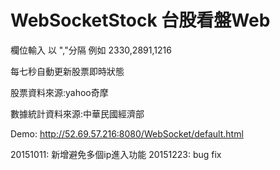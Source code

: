 # WebSocketStock 台股看盤Web

欄位輸入 以 ","分隔 例如 2330,2891,1216

每七秒自動更新股票即時狀態

股票資料來源:yahoo奇摩

數據統計資料來源:中華民國經濟部

Demo: http://52.69.57.216:8080/WebSocket/default.html



20151011: 新增避免多個ip進入功能
20151223: bug fix

